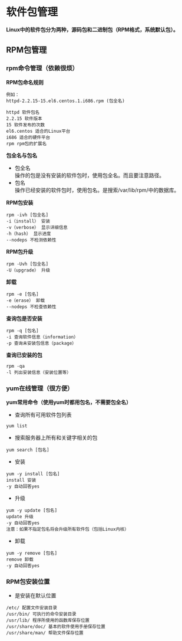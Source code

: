 # 软件包管理
**Linux中的软件包分为两种，源码包和二进制包（RPM格式，系统默认包）。**

## RPM包管理
### rpm命令管理（依赖很烦）
**RPM包命名规则**
```
例如：
httpd-2.2.15-15.el6.centos.1.i686.rpm (包全名)

httpd 软件包名
2.2.15 软件版本
15 软件发布的次数
el6.centos 适合的Linux平台
i686 适合的硬件平台
rpm rpm包的扩展名
```
**包全名与包名**
- 包全名 <br/>
操作的包是没有安装的软件包时，使用包全名。而且要注意路径。
- 包名 <br/>
操作已经安装的软件包时，使用包名。是搜索/var/lib/rpm/中的数据库。

**RPM包安装**
```
rpm -ivh [包全名]
-i（install） 安装
-v（verbose） 显示详细信息
-h（hash） 显示进度
--nodeps 不检测依赖性
```

**RPM包升级**
```
rpm -Uvh [包全名]
-U（upgrade） 升级
```

**卸载**
```
rpm -e [包名]
-e（erase） 卸载
--nodeps 不检查依赖性
```

**查询包是否安装**
```
rpm -q [包名]
-i 查询软件信息（information）
-p 查询未安装包信息（package）
```

**查询已安装的包**
```
rpm -qa
-l 列出安装信息（安装位置等）
```

### yum在线管理（很方便）
**yum常用命令（使用yum时都用包名，不需要包全名）**

- 查询所有可用软件包列表
```
yum list
```

- 搜索服务器上所有和关键字相关的包
```
yum search [包名]
```

- 安装
```
yum -y install [包名]
install 安装
-y 自动回答yes
```

- 升级
```
yum -y update [包名]
update 升级
-y 自动回答yes
注意：如果不指定包名将会升级所有软件包（包括Linux内核）
```

- 卸载
```
yum -y remove [包名]
remove 卸载
-y 自动回答yes
```

### RPM包安装位置
- 是安装在默认位置
```
/etc/ 配置文件安装目录
/usr/bin/ 可执行的命令安装目录
/usr/lib/ 程序所使用的函数库保存位置
/usr/share/doc/ 基本的软件使用手册保存位置
/usr/share/man/ 帮助文件保存位置
```